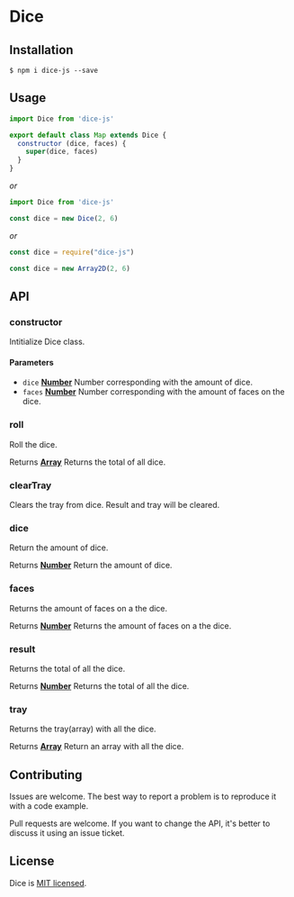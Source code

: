 # Dice

## Installation
```shell
$ npm i dice-js --save
```

## Usage
```javascript
import Dice from 'dice-js'

export default class Map extends Dice {
  constructor (dice, faces) {
    super(dice, faces)
  }
}
```

*or*

```javascript
import Dice from 'dice-js'

const dice = new Dice(2, 6)
```

*or*

```javascript
const dice = require("dice-js")

const dice = new Array2D(2, 6)
```

## API

### constructor

Intitialize Dice class.

#### Parameters

-   `dice` **[Number][1]** Number corresponding with the amount of dice.
-   `faces` **[Number][1]** Number corresponding with the amount of faces on the dice.

### roll

Roll the dice.

Returns **[Array][2]** Returns the total of all dice.

### clearTray

Clears the tray from dice. Result and tray will be cleared.

### dice

Return the amount of dice.

Returns **[Number][1]** Return the amount of dice.

### faces

Returns the amount of faces on a the dice.

Returns **[Number][1]** Returns the amount of faces on a the dice.

### result

Returns the total of all the dice.

Returns **[Number][1]** Returns the total of all the dice.

### tray

Returns the tray(array) with all the dice.

Returns **[Array][2]** Return an array with all the dice.

[1]: https://developer.mozilla.org/docs/Web/JavaScript/Reference/Global_Objects/Number

[2]: https://developer.mozilla.org/docs/Web/JavaScript/Reference/Global_Objects/Array

## Contributing
Issues are welcome. The best way to report a problem is to reproduce it with a code example.

Pull requests are welcome. If you want to change the API, it's better to discuss it using an issue ticket.

## License

Dice is [MIT licensed](./LICENSE).